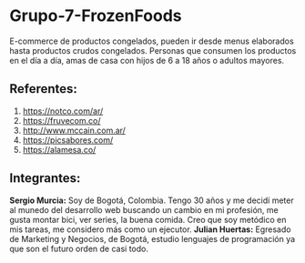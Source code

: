 # Grupo-7-FrozenFoods
E-commerce de productos congelados, pueden ir desde menus elaborados hasta productos crudos congelados.
Personas que consumen los productos en el día a día, amas de casa con hijos de 6 a 18 años o adultos mayores.

## Referentes:
1. https://notco.com/ar/
2. https://fruvecom.co/
3. http://www.mccain.com.ar/
4. https://picsabores.com/
5. https://alamesa.co/

## Integrantes:
**Sergio Murcia:**
Soy de Bogotá, Colombia. Tengo 30 años y me decidí meter al munedo del desarrollo web buscando un cambio en mi profesión, me gusta montar bici, ver series, la buena comida. Creo que soy metódico en mis tareas, me considero más como un ejecutor.
**Julian Huertas:**
Egresado de Marketing y Negocios, de Bogotá, estudio lenguajes de programación ya que son el futuro orden de casi todo.
